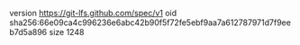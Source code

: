version https://git-lfs.github.com/spec/v1
oid sha256:66e09ca4c996236e6abc42b90f5f72fe5ebf9aa7a612787971d7f9eeb7d5a896
size 1248
